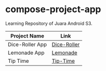 # compose-project-app
Learning Repository of Juara Android S3.

| Project Name | Link |
| --- | --- |
| Dice-Roller App | [Dice-Roller](https://github.com/Hafizcode02/compose-project-app/tree/dice-roller) |
| Lemonade App | [Lemonade](https://github.com/Hafizcode02/compose-project-app/tree/lemonade) |
| Tip Time | [Tip-Time](https://github.com/Hafizcode02/compose-project-app/tree/tip-time) |

